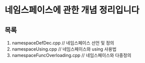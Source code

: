 # 네임스페이스에 관한 개념 정리입니다

## 목록

1. namespaceDefDec.cpp // 네임스페이스 선언 및 정의
2. namespaceUsing.cpp // 네임스페이스와 using 사용법
3. namespaceFuncOverloading.cpp // 네임스페이스와 다중정의

